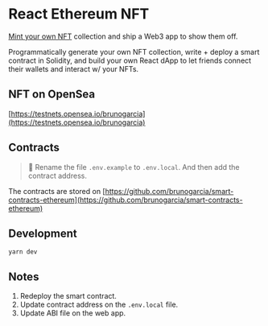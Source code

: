 # React Ethereum NFT

[Mint your own NFT](https://buildspace.so/p/mint-nft-collection) collection and ship a Web3 app to show them off.

Programmatically generate your own NFT collection, write + deploy a smart contract in Solidity, 
and build your own React dApp to let friends connect their wallets and interact w/ your NFTs.

## NFT on OpenSea

[https://testnets.opensea.io/brunogarcia](https://testnets.opensea.io/brunogarcia)

## Contracts

> 🔔 Rename the file `.env.example` to `.env.local`. And then add the contract address.

The contracts are stored on [https://github.com/brunogarcia/smart-contracts-ethereum](https://github.com/brunogarcia/smart-contracts-ethereum)

## Development

```
yarn dev
```

## Notes

1. Redeploy the smart contract.
2. Update contract address on the `.env.local` file.
3. Update ABI file on the web app.
